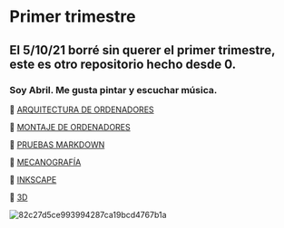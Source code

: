 
# Primer trimestre

## El 5/10/21 borré sin querer el primer trimestre, este es otro repositorio hecho desde 0.

### Soy Abril. Me gusta pintar y escuchar música.

🌙  [ARQUITECTURA DE ORDENADORES](https://github.com/jjksimp/1er-trimestre/blob/main/arquitectura%20de%20ordenadores.md)

🌙  [MONTAJE DE ORDENADORES](https://github.com/jjksimp/1er-trimestre/blob/main/Desmontaje%20de%20ordenador.md)

🌙  [PRUEBAS MARKDOWN](https://github.com/jjksimp/1er-trimestre/blob/main/pruebas%20markdowmn.md)

🌙  [MECANOGRAFÍA](https://github.com/jjksimp/1er-trimestre/blob/main/mecanografia.md)

🌙  [INKSCAPE](https://github.com/jjksimp/1er-trimestre/blob/main/INKSCAPE.md)

🌙 [3D](https://github.com/jjksimp/1er-trimestre/blob/main/3D.md)

![82c27d5ce993994287ca19bcd4767b1a](https://user-images.githubusercontent.com/90753482/144038860-77dc0b58-83b8-49be-babf-e937cce1ee0a.jpg)
